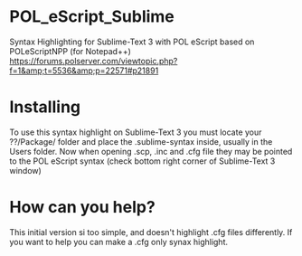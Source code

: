 # POL_eScript_Sublime
Syntax Highlighting for Sublime-Text 3 with POL eScript based on POLeScriptNPP (for Notepad++) https://forums.polserver.com/viewtopic.php?f=1&amp;t=5536&amp;p=22571#p21891

# Installing
To use this syntax highlight on Sublime-Text 3 you must locate your ??/Package/ folder and place the .sublime-syntax inside, usually in the Users folder.
Now when opening .scp, .inc and .cfg file they may be pointed to the POL eScript syntax (check bottom right corner of Sublime-Text 3 window)

# How can you help?
This initial version si too simple, and doesn't highlight .cfg files differently. If you want to help you can make a .cfg only synax highlight.

